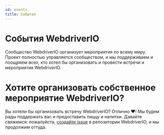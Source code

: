 ```yaml
---
id: events
title: События
---
```


# События WebdriverIO

Сообщество WebdriverIO организует мероприятия по всему миру. Проект полностью управляется сообществом, и мы поддерживаем и поощряем всех, кто хотел бы организовать и провести встречи и мероприятия WebdriverIO.

<EventList></EventList>

# Хотите организовать собственное мероприятие WebdriverIO?

Вы хотели бы организовать встречу WebdriverIO? Отлично ❤️! Мы будем рады поддержать вас и предоставить пиццу и напитки. Давайте свяжемся: пожалуйста, [создайте issue](https://github.com/webdriverio/webdriverio/issues/new?assignees=&labels=Event+%F0%9F%93%85%2CNeeds+Triaging+%E2%8F%B3&projects=&template=event-proposal.yml&title=%5B%F0%9F%93%85+Event+Suggestion%5D%3A+%3Ctitle%3E) в репозитории WebdriverIO, и мы продолжим оттуда.